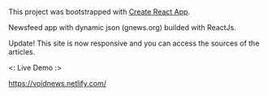 This project was bootstrapped with [Create React App](https://github.com/facebook/create-react-app).

Newsfeed app with dynamic json (gnews.org) builded with ReactJs.

Update!
This site is now responsive and you can access the sources of the articles.

<:                  Live Demo                      :>

https://voidnews.netlify.com/

